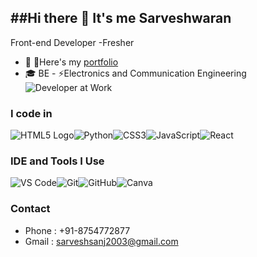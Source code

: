 ##Hi there 👋 It's me Sarveshwaran
---
Front-end Developer -Fresher
- 🔭 🔗Here's my [portfolio](https://sarvesh-2003-waran.github.io/portfolio/)
- 🎓 BE - ⚡Electronics and Communication Engineering
![Developer at Work](https://media.giphy.com/media/qgQUggAC3Pfv687qPC/giphy.gif)
### I code in
![HTML5 Logo](https://img.icons8.com/color/48/html-5--v1.png)![Python](https://img.icons8.com/color/48/python.png)![CSS3](https://img.icons8.com/color/48/css3.png)![JavaScript](https://img.icons8.com/color/48/javascript.png)![React](https://img.icons8.com/color/48/react-native.png)
### IDE and Tools I Use
![VS Code](https://img.icons8.com/color/48/visual-studio-code-2019.png)![Git](https://img.icons8.com/color/48/git.png)![GitHub](https://img.icons8.com/ios-glyphs/48/000000/github.png)![Canva](https://img.icons8.com/color/48/canva.png)
### Contact
- Phone : +91-8754772877
- Gmail : sarveshsanj2003@gmail.com
